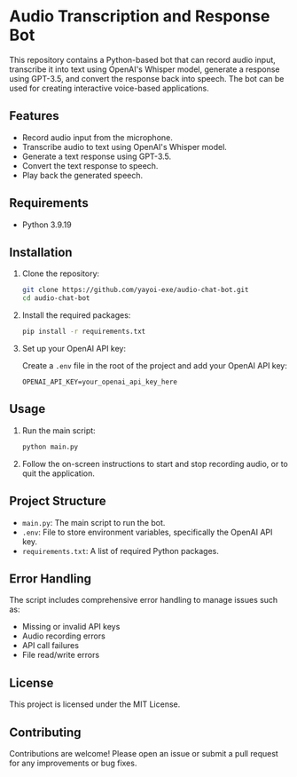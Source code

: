 # Audio Transcription and Response Bot

This repository contains a Python-based bot that can record audio input, transcribe it into text using OpenAI's Whisper model, generate a response using GPT-3.5, and convert the response back into speech. The bot can be used for creating interactive voice-based applications.

## Features

- Record audio input from the microphone.
- Transcribe audio to text using OpenAI's Whisper model.
- Generate a text response using GPT-3.5.
- Convert the text response to speech.
- Play back the generated speech.

## Requirements

- Python 3.9.19

## Installation

1. Clone the repository:

    ```bash
    git clone https://github.com/yayoi-exe/audio-chat-bot.git
    cd audio-chat-bot
    ```

2. Install the required packages:

    ```bash
    pip install -r requirements.txt
    ```

3. Set up your OpenAI API key:

    Create a `.env` file in the root of the project and add your OpenAI API key:

    ```env
    OPENAI_API_KEY=your_openai_api_key_here
    ```

## Usage

1. Run the main script:

    ```bash
    python main.py
    ```

2. Follow the on-screen instructions to start and stop recording audio, or to quit the application.

## Project Structure

- `main.py`: The main script to run the bot.
- `.env`: File to store environment variables, specifically the OpenAI API key.
- `requirements.txt`: A list of required Python packages.

## Error Handling

The script includes comprehensive error handling to manage issues such as:

- Missing or invalid API keys
- Audio recording errors
- API call failures
- File read/write errors

## License

This project is licensed under the MIT License.

## Contributing

Contributions are welcome! Please open an issue or submit a pull request for any improvements or bug fixes.
